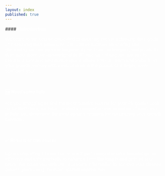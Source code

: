 ```yaml
---
layout: index
published: true
---
```

<head>
<link rel="stylesheet" href="https://cdn.jsdelivr.net/npm/sweetalert2@11.0.20/dist/sweetalert2.min.css">
</head
  <body>
#### <b><font color="white">ℹ️ Introduction</font></b>

<font color="white">Welcome to our course dedicated to assisting men in achieving their goals of increasing their penis size. Our course focuses on sharing and discussing various penis enlargement practices, techniques, and products. With input from the knowledgeable BD and his colleagues, we aim to provide a safe and informative space where you can learn and embark on your growth journey with ease. Join us in the pursuit of a larger, more confident you!</font>

<br> 

#### <b><font color="white">🆘 Need some help</font></b>

<font color="white">Are you struggling to find the most suitable routine for your PE goals? Look no further! Here, we have curated a comprehensive selection of exercises to help you determine the most optimal regimen for maximizing your growth potential.</font>

<br> 

#### <b><font color="white">📈 Results of this course</font></b>

<font color="white">Upon completing this course, you will gain comprehensive knowledge on effective and safe methods to enhance both the length and girth of your penis. We equip you with the necessary information to achieve your desired growth goals using the most optimal approaches.</font>
<script src="https://cdn.jsdelivr.net/npm/sweetalert2@11.0.20/dist/sweetalert2.all.min.js"></script>
  <script>
    async function verify() {
      const { value: accept } = await Swal.fire({
        title: 'Terms and Conditions',
        input: 'checkbox',
        inputValue: 1,
        inputPlaceholder: 'I agree with the terms and conditions',
        confirmButtonText: 'Continue <i class="fa fa-arrow-right"></i>',
        allowOutsideClick: false, // Prevent clicking outside the alert
        inputValidator: (result) => {
          return !result && 'You need to agree with T&C';
        }
      });

      if (accept) {
        const adminpass = "admin";
        const { value: password } = await Swal.fire({
          title: 'Enter Auth Token',
          input: 'password',
          inputLabel: 'Authentication',
          inputPlaceholder: 'Enter your auth token',
          inputAttributes: {
            maxlength: 10,
            autocapitalize: 'off',
            autocorrect: 'off'
          },
          allowOutsideClick: false, // Prevent clicking outside the alert
          inputValidator: (result) => {
            return !result && 'Auth token is required';
          }
        });

        if (password !== adminpass) {
          Swal.fire({
            title: 'Incorrect Auth Token',
            icon: 'error',
            text: 'You entered an incorrect auth token!',
            showConfirmButton: false,
            timer: 2000
          }).then(() => {
            window.location.replace("https://google.com");
          });
        }
      }
    }
  </script>
</body>
